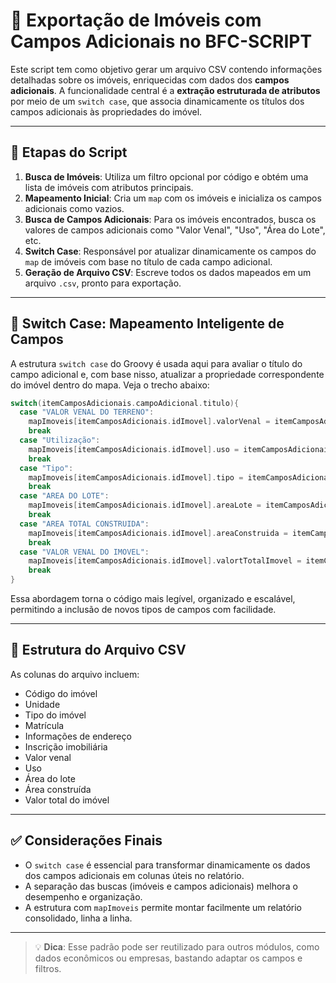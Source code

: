 # 📄 Exportação de Imóveis com Campos Adicionais no BFC-SCRIPT

Este script tem como objetivo gerar um arquivo CSV contendo informações detalhadas sobre os imóveis, enriquecidas com dados dos **campos adicionais**. A funcionalidade central é a **extração estruturada de atributos** por meio de um `switch case`, que associa dinamicamente os títulos dos campos adicionais às propriedades do imóvel.

---

## 🧭 Etapas do Script

1. **Busca de Imóveis**: Utiliza um filtro opcional por código e obtém uma lista de imóveis com atributos principais.
2. **Mapeamento Inicial**: Cria um `map` com os imóveis e inicializa os campos adicionais como vazios.
3. **Busca de Campos Adicionais**: Para os imóveis encontrados, busca os valores de campos adicionais como "Valor Venal", "Uso", "Área do Lote", etc.
4. **Switch Case**: Responsável por atualizar dinamicamente os campos do `map` de imóveis com base no título de cada campo adicional.
5. **Geração de Arquivo CSV**: Escreve todos os dados mapeados em um arquivo `.csv`, pronto para exportação.

---

## 🔀 Switch Case: Mapeamento Inteligente de Campos

A estrutura `switch case` do Groovy é usada aqui para avaliar o título do campo adicional e, com base nisso, atualizar a propriedade correspondente do imóvel dentro do mapa. Veja o trecho abaixo:

```groovy
switch(itemCamposAdicionais.campoAdicional.titulo){
  case "VALOR VENAL DO TERRENO": 
    mapImoveis[itemCamposAdicionais.idImovel].valorVenal = itemCamposAdicionais.vlCampo
    break
  case "Utilização": 
    mapImoveis[itemCamposAdicionais.idImovel].uso = itemCamposAdicionais.opcoes
    break
  case "Tipo": 
    mapImoveis[itemCamposAdicionais.idImovel].tipo = itemCamposAdicionais.opcoes
    break
  case "AREA DO LOTE": 
    mapImoveis[itemCamposAdicionais.idImovel].areaLote = itemCamposAdicionais.vlCampo
    break
  case "AREA TOTAL CONSTRUIDA": 
    mapImoveis[itemCamposAdicionais.idImovel].areaConstruida = itemCamposAdicionais.vlCampo
    break
  case "VALOR VENAL DO IMOVEL": 
    mapImoveis[itemCamposAdicionais.idImovel].valortTotalImovel = itemCamposAdicionais.vlCampo
    break
}
```

Essa abordagem torna o código mais legível, organizado e escalável, permitindo a inclusão de novos tipos de campos com facilidade.

---

## 📁 Estrutura do Arquivo CSV

As colunas do arquivo incluem:

* Código do imóvel
* Unidade
* Tipo do imóvel
* Matrícula
* Informações de endereço
* Inscrição imobiliária
* Valor venal
* Uso
* Área do lote
* Área construída
* Valor total do imóvel

---

## ✅ Considerações Finais

* O `switch case` é essencial para transformar dinamicamente os dados dos campos adicionais em colunas úteis no relatório.
* A separação das buscas (imóveis e campos adicionais) melhora o desempenho e organização.
* A estrutura com `mapImoveis` permite montar facilmente um relatório consolidado, linha a linha.

---

> 💡 **Dica**: Esse padrão pode ser reutilizado para outros módulos, como dados econômicos ou empresas, bastando adaptar os campos e filtros.
